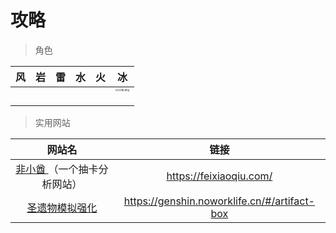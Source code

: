 # 攻略

> 角色

| 风   | 岩   |  雷  | 水   | 火   |                              冰                              |
| ---- | ---- | :--: | ---- | ---- | :----------------------------------------------------------: |
|      |      |      |      |      | [<img src="https://s1.328888.xyz/2022/05/25/l3vqt.png" alt="l3vqt.png" style="zoom: 25%;" />](角色/甘雨/甘雨.md) |
|      |      |      |      |      |                                                              |
|      |      |      |      |      |                                                              |
|      |      |      |      |      |                                                              |

> 实用网站

|                            网站名                            |                     链接                     |
| :----------------------------------------------------------: | :------------------------------------------: |
|    [非小酋 ](https://feixiaoqiu.com/)（一个抽卡分析网站）    |           https://feixiaoqiu.com/            |
| [圣遗物模拟强化](https://genshin.noworklife.cn/#/artifact-box) | https://genshin.noworklife.cn/#/artifact-box |

